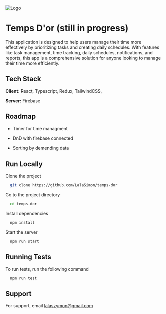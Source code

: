 
![Logo](https://i.imgur.com/CnsH5T0.png)


# Temps D'or (still in progress)

This application is designed to help users manage their time more effectively by prioritizing tasks and creating daily schedules. With features like task management, time tracking, daily schedules, notifications, and reports, this app is a comprehensive solution for anyone looking to manage their time more efficiently. 




## Tech Stack

**Client:** React, Typescript, Redux, TailwindCSS, 

**Server:** Firebase


## Roadmap

- Timer for time managment

- DnD with firebase connected

- Sorting by demending data


## Run Locally

Clone the project

```bash
  git clone https://github.com/LalaSimon/temps-dor
```

Go to the project directory

```bash
  cd temps-dor
```

Install dependencies

```bash
  npm install
```

Start the server

```bash
  npm run start
```


## Running Tests

To run tests, run the following command

```bash
  npm run test
```


## Support

For support, email lalaszymon@gmail.com

